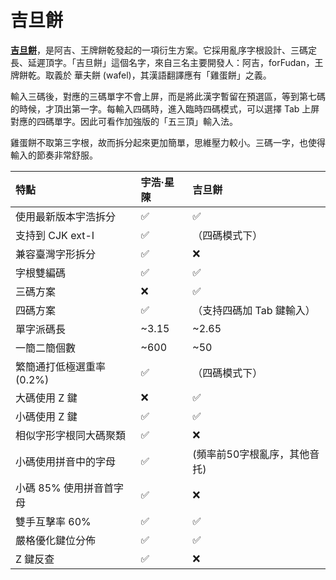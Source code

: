 # 吉旦餅

[**吉旦餅**](https://lost-melody.github.io/wafel)，是阿吉、王牌餅乾發起的一項衍生方案。它採用亂序字根設計、三碼定長、延遲頂字。「吉旦餅」這個名字，來自三名主要開發人：阿吉，forFudan，王牌餅乾。取義於 華夫餅 (wafel)，其漢語翻譯應有「雞蛋餅」之義。

輸入三碼後，對應的三碼單字不會上屏，而是將此漢字暫留在預選區，等到第七碼的時候，才頂出第一字。每輸入四碼時，進入臨時四碼模式，可以選擇 Tab 上屏對應的四碼單字。因此可看作加強版的「五三頂」輸入法。

雞蛋餅不取第三字根，故而拆分起來更加簡單，思維壓力較小。三碼一字，也使得輸入的節奏非常舒服。

| 特點                      | 宇浩·星陳 | 吉旦餅                       |
| :------------------------ | :-------- | :--------------------------- |
| 使用最新版本宇浩拆分      | ✅         | ✅                            |
| 支持到 CJK ext-I          | ✅         | （四碼模式下）               |
| 兼容臺灣字形拆分          | ✅         | ❌                            |
| 字根雙編碼                | ✅         | ✅                            |
| 三碼方案                  | ❌         | ✅                            |
| 四碼方案                  | ✅         | （支持四碼加 Tab 鍵輸入）    |
| 單字派碼長                | ~3.15     | ~2.65                        |
| 一簡二簡個數              | ~600      | ~50                          |
| 繁簡通打低極選重率 (0.2%) | ✅         | （四碼模式下）               |
| 大碼使用 Z 鍵             | ❌         | ✅                            |
| 小碼使用 Z 鍵             | ✅         | ✅                            |
| 相似字形字根同大碼聚類    | ✅         | ❌                            |
| 小碼使用拼音中的字母      | ✅         | (頻率前50字根亂序，其他音托) |
| 小碼 85% 使用拼音首字母   | ✅         | ❌                            |
| 雙手互擊率 60%            | ✅         | ✅                            |
| 嚴格優化鍵位分佈          | ✅         | ✅                            |
| Z 鍵反查                  | ✅         | ❌                            |
